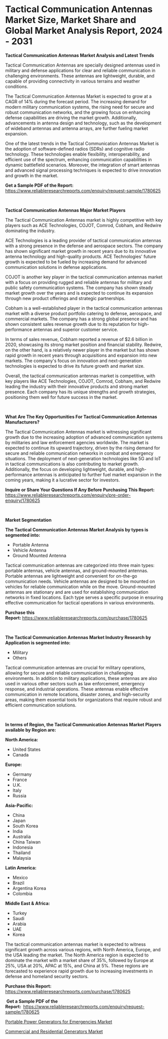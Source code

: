 <p><h1>Tactical Communication Antennas Market Size, Market Share and Global Market Analysis Report, 2024 - 2031</h1></p><p><strong>Tactical Communication Antennas Market Analysis and Latest Trends</strong></p>
<p><p>Tactical Communication Antennas are specially designed antennas used in military and defense applications for clear and reliable communication in challenging environments. These antennas are lightweight, durable, and capable of providing connectivity in various terrains and weather conditions.</p><p>The Tactical Communication Antennas Market is expected to grow at a CAGR of 14% during the forecast period. The increasing demand for modern military communication systems, the rising need for secure and robust communication networks, and the growing focus on enhancing defense capabilities are driving the market growth. Additionally, advancements in antenna design and technology, such as the development of wideband antennas and antenna arrays, are further fueling market expansion.</p><p>One of the latest trends in the Tactical Communication Antennas Market is the adoption of software-defined radios (SDRs) and cognitive radio technology. These technologies enable flexibility, interoperability, and efficient use of the spectrum, enhancing communication capabilities in dynamic battlefield scenarios. Moreover, the integration of smart antennas and advanced signal processing techniques is expected to drive innovation and growth in the market.</p></p>
<p><strong>Get a Sample PDF of the Report:&nbsp;</strong> <a href="https://www.reliableresearchreports.com/enquiry/request-sample/1780625">https://www.reliableresearchreports.com/enquiry/request-sample/1780625</a></p>
<p>&nbsp;</p>
<p><strong>Tactical Communication Antennas Major Market Players</strong></p>
<p><p>The Tactical Communication Antennas market is highly competitive with key players such as ACE Technologies, COJOT, Comrod, Cobham, and Redwire dominating the industry. </p><p>ACE Technologies is a leading provider of tactical communication antennas with a strong presence in the defense and aerospace sectors. The company has shown significant market growth in recent years due to its innovative antenna technology and high-quality products. ACE Technologies' future growth is expected to be fueled by increasing demand for advanced communication solutions in defense applications.</p><p>COJOT is another key player in the tactical communication antennas market with a focus on providing rugged and reliable antennas for military and public safety communication systems. The company has shown steady market growth over the years and is expected to continue its expansion through new product offerings and strategic partnerships.</p><p>Cobham is a well-established player in the tactical communication antennas market with a diverse product portfolio catering to defense, aerospace, and commercial markets. The company has a strong global presence and has shown consistent sales revenue growth due to its reputation for high-performance antennas and superior customer service.</p><p>In terms of sales revenue, Cobham reported a revenue of $2.6 billion in 2020, showcasing its strong market position and financial stability. Redwire, on the other hand, is a relatively newer player in the market but has shown rapid growth in recent years through acquisitions and expansion into new markets. The company's focus on innovation and next-generation technologies is expected to drive its future growth and market size.</p><p>Overall, the tactical communication antennas market is competitive, with key players like ACE Technologies, COJOT, Comrod, Cobham, and Redwire leading the industry with their innovative products and strong market presence. Each company has its unique strengths and growth strategies, positioning them well for future success in the market.</p></p>
<p>&nbsp;</p>
<p><strong>What Are The Key Opportunities For Tactical Communication Antennas Manufacturers?</strong></p>
<p><p>The Tactical Communication Antennas market is witnessing significant growth due to the increasing adoption of advanced communication systems by militaries and law enforcement agencies worldwide. The market is expected to continue its upward trajectory, driven by the rising demand for secure and reliable communication networks in combat and emergency situations. The deployment of next-generation technologies like 5G and IoT in tactical communications is also contributing to market growth. Additionally, the focus on developing lightweight, durable, and high-performance antennas is anticipated to further fuel market expansion in the coming years, making it a lucrative sector for investors.</p></p>
<p><strong>Inquire or Share Your Questions If Any Before Purchasing This Report:</strong> <a href="https://www.reliableresearchreports.com/enquiry/pre-order-enquiry/1780625">https://www.reliableresearchreports.com/enquiry/pre-order-enquiry/1780625</a></p>
<p>&nbsp;</p>
<p><strong>Market Segmentation</strong></p>
<p><strong>The Tactical Communication Antennas Market Analysis by types is segmented into:</strong></p>
<p><ul><li>Portable Antenna</li><li>Vehicle Antenna</li><li>Ground Mounted Antenna</li></ul></p>
<p><p>Tactical communication antennas are categorized into three main types: portable antennas, vehicle antennas, and ground-mounted antennas. Portable antennas are lightweight and convenient for on-the-go communication needs. Vehicle antennas are designed to be mounted on vehicles for reliable communication while on the move. Ground-mounted antennas are stationary and are used for establishing communication networks in fixed locations. Each type serves a specific purpose in ensuring effective communication for tactical operations in various environments.</p></p>
<p><strong>Purchase this Report:&nbsp;</strong><a href="https://www.reliableresearchreports.com/purchase/1780625">https://www.reliableresearchreports.com/purchase/1780625</a></p>
<p>&nbsp;</p>
<p><strong>The Tactical Communication Antennas Market Industry Research by Application is segmented into:</strong></p>
<p><ul><li>Military</li><li>Others</li></ul></p>
<p><p>Tactical communication antennas are crucial for military operations, allowing for secure and reliable communication in challenging environments. In addition to military applications, these antennas are also used in various other sectors such as law enforcement, emergency response, and industrial operations. These antennas enable effective communication in remote locations, disaster zones, and high-security areas, making them essential tools for organizations that require robust and efficient communication solutions.</p></p>
<p>&nbsp;</p>
<p><strong>In terms of Region, the Tactical Communication Antennas Market Players available by Region are:</strong></p>
<p>
    <p> <strong> North America: </strong>
        <ul>
            <li>United States</li>
            <li>Canada</li>
        </ul>
        </p> 
    <p> <strong> Europe: </strong>
        <ul>
            <li>Germany</li>
            <li>France</li>
            <li>U.K.</li>
            <li>Italy</li>
            <li>Russia</li>
        </ul>
        </p> 
    <p> <strong> Asia-Pacific: </strong>
        <ul>
            <li>China</li>
            <li>Japan</li>
            <li>South Korea</li>
            <li>India</li>
            <li>Australia</li>
            <li>China Taiwan</li>
            <li>Indonesia</li>
            <li>Thailand</li>
            <li>Malaysia</li>
        </ul>
        </p> 
    <p> <strong> Latin America: </strong>
        <ul>
            <li>Mexico</li>
            <li>Brazil</li>
            <li>Argentina Korea</li>
            <li>Colombia</li>
        </ul>
        </p> 
    <p> <strong> Middle East & Africa: </strong>
        <ul>
            <li>Turkey</li>
            <li>Saudi</li>
            <li>Arabia</li>
            <li>UAE</li>
            <li>Korea</li>
        </ul>
    </p>
    </p>
<p><p>The tactical communication antennas market is expected to witness significant growth across various regions, with North America, Europe, and the USA leading the market. The North America region is expected to dominate the market with a market share of 35%, followed by Europe at 25%, USA at 20%, APAC at 15%, and China at 5%. These regions are forecasted to experience rapid growth due to increasing investments in defense and homeland security sectors.</p></p>
<p><strong>Purchase this Report: </strong><a href="https://www.reliableresearchreports.com/purchase/1780625">https://www.reliableresearchreports.com/purchase/1780625</a></p>
<p>&nbsp;<strong>Get a Sample PDF of the Report:&nbsp;&nbsp;</strong><a href="https://www.reliableresearchreports.com/enquiry/request-sample/1780625">https://www.reliableresearchreports.com/enquiry/request-sample/1780625</a></p>
<p><strong></strong></p>
<p><p><a href="https://github.com/gamblestampleyjenny50m5sl6/Market-Research-Report-List-1/blob/main/portable-power-generators-for-emergencies-market.md">Portable Power Generators for Emergencies Market</a></p><p><a href="https://github.com/nicholepatriciadoylenwnrjr0/Market-Research-Report-List-1/blob/main/commercial-and-residential-generators-market.md">Commercial and Residential Generators Market</a></p></p>